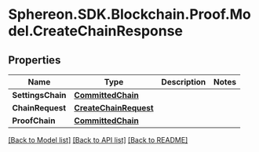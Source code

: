 # Sphereon.SDK.Blockchain.Proof.Model.CreateChainResponse
## Properties

Name | Type | Description | Notes
------------ | ------------- | ------------- | -------------
**SettingsChain** | [**CommittedChain**](CommittedChain.md) |  | 
**ChainRequest** | [**CreateChainRequest**](CreateChainRequest.md) |  | 
**ProofChain** | [**CommittedChain**](CommittedChain.md) |  | 

[[Back to Model list]](../README.md#documentation-for-models) [[Back to API list]](../README.md#documentation-for-api-endpoints) [[Back to README]](../README.md)

